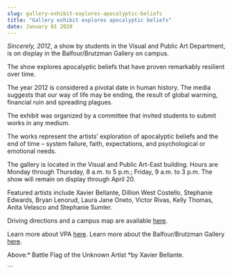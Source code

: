 ```yaml
---
slug: gallery-exhibit-explores-apocalyptic-beliefs
title: "Gallery exhibit explores apocalyptic beliefs"
date: January 01 2020
---
```


 
<p>
  <em>Sincerely, 2012</em>, a show by students in the Visual and Public Art
  Department, is on display in the Balfour/Brutzman Gallery on campus.
</p>
<p>
  The show explores apocalyptic beliefs that have proven remarkably resilient
  over time.
</p>
<p>
  The year 2012 is considered a pivotal date in human history. The media
  suggests that our way of life may be ending, the result of global warming,
  financial ruin and spreading plagues.
</p>
<p>
  The exhibit was organized by a committee that invited students to submit works
  in any medium.
</p>
<p>
  The works represent the artists’ exploration of apocalyptic beliefs and the
  end of time – system failure, faith, expectations, and psychological or
  emotional needs.
</p>
<p>
  The gallery is located in the Visual and Public Art-East building. Hours are
  Monday through Thursday, 8 a.m. to 5 p.m.; Friday, 9 a.m. to 3 p.m. The show
  will remain on display through April 20.
</p>
<p>
  Featured artists include Xavier Bellante, Dillion West Costello, Stephanie
  Edwards, Bryan Lenorud, Laura Jane Oneto, Victor Rivas, Kelly Thomas, Anita
  Velasco and Stephanie Sumler.
</p>
<p>
  Driving directions and a campus map are available
  <a href="https://csumb.edu/map">here</a>.
</p>
<p>
  Learn more about VPA <a href="https://vpa.csumb.edu/">here</a>. Learn more
  about the Balfour/Brutzman Gallery
  <a href="https://balbrutzgallery.tumblr.com/">here</a>.
</p>
<p>Above:* Battle Flag of the Unknown Artist *by Xavier Bellante.</p>
```
